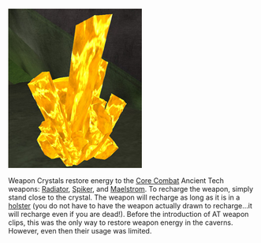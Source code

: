 ![](../images/Weapon_crystal.jpg "Weapon_crystal.jpg")

Weapon Crystals restore energy to the [Core Combat](Core_Combat.md) Ancient Tech
weapons: [Radiator](../weapons/Radiator.md), [Spiker](../weapons/Spiker.md), and
[Maelstrom](../weapons/Maelstrom.md). To recharge the weapon, simply stand close
to the crystal. The weapon will recharge as long as it is in a
[holster](../etc/Holster.md) (you do not have to have the weapon actually drawn
to recharge...it will recharge even if you are dead!). Before the introduction
of AT weapon clips, this was the only way to restore weapon energy in the
caverns. However, even then their usage was limited.
